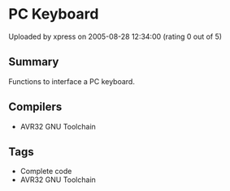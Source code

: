 # PC Keyboard

Uploaded by xpress on 2005-08-28 12:34:00 (rating 0 out of 5)

## Summary

Functions to interface a PC keyboard.

## Compilers

- AVR32 GNU Toolchain

## Tags

- Complete code
- AVR32 GNU Toolchain
